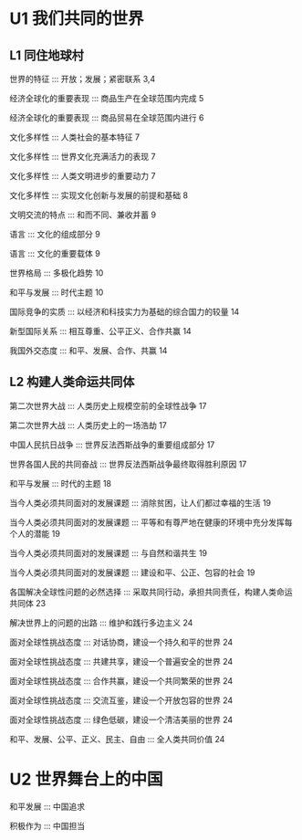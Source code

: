 # U1 我们共同的世界

## L1 同住地球村

世界的特征 ::: 开放；发展；紧密联系 3,4

经济全球化的重要表现 ::: 商品生产在全球范围内完成 5

经济全球化的重要表现 ::: 商品贸易在全球范围内进行 6

文化多样性 ::: 人类社会的基本特征 7

文化多样性 ::: 世界文化充满活力的表现 7
 
文化多样性 ::: 人类文明进步的重要动力 7

文化多样性 ::: 实现文化创新与发展的前提和基础 8

文明交流的特点 ::: 和而不同、兼收并蓄 9

语言 ::: 文化的组成部分 9

语言 ::: 文化的重要载体 9

世界格局 ::: 多极化趋势 10

和平与发展 ::: 时代主题 10

国际竞争的实质 ::: 以经济和科技实力为基础的综合国力的较量 14

新型国际关系 ::: 相互尊重、公平正义、合作共赢 14

我国外交态度 ::: 和平、发展、合作、共赢 14

## L2 构建人类命运共同体

第二次世界大战 ::: 人类历史上规模空前的全球性战争 17

第二次世界大战 ::: 人类历史上的一场浩劫 17

中国人民抗日战争 ::: 世界反法西斯战争的重要组成部分 17

世界各国人民的共同奋战 ::: 世界反法西斯战争最终取得胜利原因 17

和平与发展 ::: 时代的主题 18

当今人类必须共同面对的发展课题 ::: 消除贫困，让人们都过幸福的生活 19

当今人类必须共同面对的发展课题 ::: 平等和有尊严地在健康的环境中充分发挥每个人的潜能 19

当今人类必须共同面对的发展课题 ::: 与自然和谐共生 19

当今人类必须共同面对的发展课题 ::: 建设和平、公正、包容的社会 19

各国解决全球性问题的必然选择 ::: 采取共同行动，承担共同责任，构建人类命运共同体 23

解决世界上的问题的出路 ::: 维护和践行多边主义 24

面对全球性挑战态度 ::: 对话协商，建设一个持久和平的世界 24

面对全球性挑战态度 ::: 共建共享，建设一个普遍安全的世界 24

面对全球性挑战态度 ::: 合作共赢，建设一个共同繁荣的世界 24

面对全球性挑战态度 ::: 交流互鉴，建设一个开放包容的世界 24

面对全球性挑战态度 ::: 绿色低碳，建设一个清洁美丽的世界 24

和平、发展、公平、正义、民主、自由 ::: 全人类共同价值 24

# U2 世界舞台上的中国

和平发展 ::: 中国追求

积极作为 ::: 中国担当

